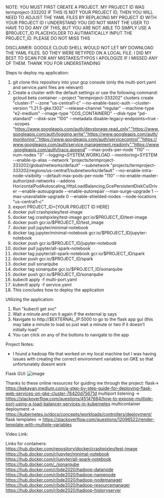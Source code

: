 NOTE: YOU MUST FIRST CREATE A PROJECT. MY PROJECT ID WAS termproject-333202
IF THIS IS NOT YOUR PROJECT ID, THEN YOU WILL NEED TO ADJUST THE YAML FILES BY REPLACING MY PROJECT ID WITH YOUR PROJECT ID
I UNDERSTAND YOU DID NOT WANT THE USER TO HAVE TO DO ANY OF THIS, BUT YOU ARE NOT ABLE TO SIMPLY USE A $PROJECT_ID PLACEHOLDER
TO AUTIMATICALLY INPUT THE PROJECT_ID. PLEASE DO NOT MISS THIS

DISCLAIMER: GOOGLE CLOUD SHELL WOULD NOT LET MY DOWNLOAD THE YAML FILES. SO THEY WERE RETYPED ON A LOCAL FILE. I DID MY BEST TO SCAN FOR ANY MISTAKES/TYPOS
I APOLOGIZE IF I MISSED ANY OF THEM. THANK YOU FOR UNDERSTANDING

Steps to deploy my application:
1. git clone this repository into your gcp console (only the multi-port.yaml and service.yaml files are relevant)
2. Create a cluster with the default settings or use the following command:
  gcloud beta container --project "termproject-333202" clusters create "cluster-1" --zone "us-central1-c" --no-enable-basic-auth --cluster-version "1.21.5-gke.1302" --release-channel "regular" --machine-type "e2-medium" --image-type "COS_CONTAINERD" --disk-type "pd-standard" --disk-size "100" --metadata disable-legacy-endpoints=true --scopes "https://www.googleapis.com/auth/devstorage.read_only","https://www.googleapis.com/auth/logging.write","https://www.googleapis.com/auth/monitoring","https://www.googleapis.com/auth/servicecontrol","https://www.googleapis.com/auth/service.management.readonly","https://www.googleapis.com/auth/trace.append" --max-pods-per-node "110" --num-nodes "3" --logging=SYSTEM,WORKLOAD --monitoring=SYSTEM --enable-ip-alias --network "projects/termproject-333202/global/networks/default" --subnetwork "projects/termproject-333202/regions/us-central1/subnetworks/default" --no-enable-intra-node-visibility --default-max-pods-per-node "110" --no-enable-master-authorized-networks --addons HorizontalPodAutoscaling,HttpLoadBalancing,GcePersistentDiskCsiDriver --enable-autoupgrade --enable-autorepair --max-surge-upgrade 1 --max-unavailable-upgrade 0 --enable-shielded-nodes --node-locations "us-central1-c"
4. export PROJECT_ID=[YOUR PROJECT ID HERE]
5. docker pull crashpixley/test-image
6. docker tag crashpixley/test-image gcr.io/$PROJECT_ID/test-image
7. docker push gcr.io/$PROJECT_ID/test_image
8. docker pull jupyter/minimal-notebook
9. docker tag jupyter/minimal-notebook gcr.io/$PROJECT_ID/jupyter-notebook
10. docker push gcr.io/$PROJECT_ID/jupyter-notebook
11. docker pull jupyter/all-spark-notebook
12. docker tag jupyter/all-spark-notebook gcr.io/$PROJECT_ID/spark
13. docker push gcr.io/$PROJECT_ID/spark
14. docker pull sonarqube
15. docker tag sonarqube gcr.io/$PROJECT_ID/sonarqube
16. docker push gcr.io/$PROJECT_ID/sonarqube
17. kubectl apply -f multi-port.yaml
18. kubectl apply -f service.yaml
19. This concludes how to deploy the application

Utilizing the application:
1. Run "kubectl get svc"
2. Wait a minute and run it again if the external ip says <pending>
3. Navigate to http://$EXTERNAL_IP:5000 to go to the flask app gui (this may take a minute to load so just wait a minute or two if it doesn't initially load"
4. You can click on any of the buttons to navigate to the app

Project Notes:
- I found a hadoop file that worked on my local machine but I was having issues with creating the correct environment variables on GKE so that unfortunately doesnt work

  
Flask GUI:
![image](https://user-images.githubusercontent.com/78111942/143733163-175689ce-9bad-4b4d-8aa7-a72d7f348be1.png)
  
Thanks to these online resources for guiding me through the project:
flask-> https://kekayan.medium.com/a-step-by-step-guide-for-deploying-flask-web-services-on-gke-cluster-76420d75671d
multiport listening -> https://stackoverflow.com/questions/45147664/how-to-expose-multiple-port-using-a-load-balancer-services-in-kubernetes
multicontainer deployment -> https://kubernetes.io/docs/concepts/workloads/controllers/deployment/
flask templates -> https://stackoverflow.com/questions/12096522/render-template-with-multiple-variables

Video Link:

  
Links for containers:
https://hub.docker.com/repository/docker/crashpixley/test-image
https://hub.docker.com/r/jupyter/minimal-notebook
https://hub.docker.com/r/jupyter/all-spark-notebook
https://hub.docker.com/_/sonarqube
https://hub.docker.com/r/bde2020/hadoop-datanode
https://hub.docker.com/r/bde2020/hadoop-namenode
https://hub.docker.com/r/bde2020/hadoop-nodemanager
https://hub.docker.com/r/bde2020/hadoop-resourcemanager
https://hub.docker.com/r/bde2020/hadoop-historyserver
